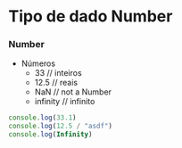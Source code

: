 # Tipo de dado Number

### Number

* Números
    * 33 // inteiros
    * 12.5 // reais
    * NaN // not a Number
    * infinity // infinito

```js
console.log(33.1)
console.log(12.5 / "asdf")
console.log(Infinity)
```